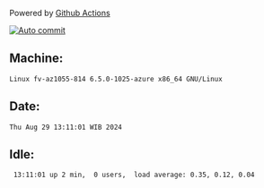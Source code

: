 Powered by [Github Actions](https://github.com/features/actions)

[![Auto commit](https://github.com/hiage/workstation/workflows/Auto%20commit/badge.svg)](https://github.com/hiage/workstation/actions?query=workflow%3A%22Auto+commit%22)

## Machine:
```
Linux fv-az1055-814 6.5.0-1025-azure x86_64 GNU/Linux
```
## Date:
```
Thu Aug 29 13:11:01 WIB 2024
```
## Idle:
```
 13:11:01 up 2 min,  0 users,  load average: 0.35, 0.12, 0.04
```
